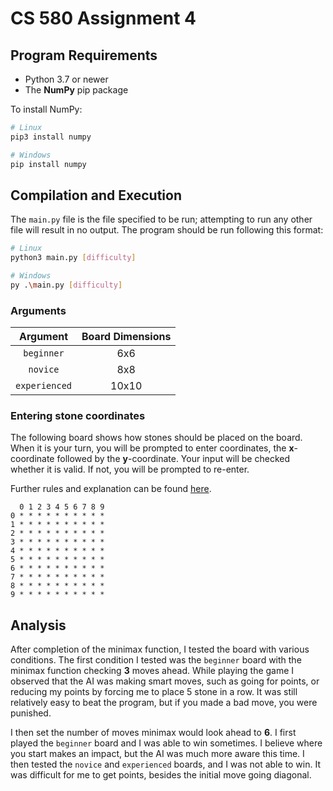 # CS 580 Assignment 4

## Program Requirements

- Python 3.7 or newer
- The **NumPy** pip package

To install NumPy:

```bash
# Linux
pip3 install numpy

# Windows
pip install numpy
```

## Compilation and Execution

The `main.py` file is the file specified to be run; attempting to run any other file will result in no output. The program should be run following this format:

```bash
# Linux
python3 main.py [difficulty]

# Windows
py .\main.py [difficulty]
```

### Arguments

| Argument       | Board Dimensions | 
| :------------: | :--------------: | 
| `beginner`     | 6x6              | 
| `novice`       | 8x8              | 
| `experienced`  | 10x10            |

### Entering stone coordinates

The following board shows how stones should be placed on the board. When it is your turn, you will be prompted to enter coordinates, the **x**-coordinate followed by the **y**-coordinate. Your input will be checked whether it is valid. If not, you will be prompted to re-enter.

Further rules and explanation can be found [here](https://boardgamegeek.com/boardgame/100480/freedom).

```
  0 1 2 3 4 5 6 7 8 9
0 * * * * * * * * * *
1 * * * * * * * * * *
2 * * * * * * * * * *
3 * * * * * * * * * *
4 * * * * * * * * * *
5 * * * * * * * * * *
6 * * * * * * * * * *
7 * * * * * * * * * *
8 * * * * * * * * * *
9 * * * * * * * * * *
```

## Analysis

After completion of the minimax function, I tested the board with various conditions. The first condition I tested was the `beginner` board with the minimax function checking **3** moves ahead. While playing the game I observed that the AI was making smart moves, such as going for points, or reducing my points by forcing me to place 5 stone in a row. It was still relatively easy to beat the program, but if you made a bad move, you were punished.

I then set the number of moves minimax would look ahead to **6**. I first played the `beginner` board and I was able to win sometimes. I believe where you start makes an impact, but the AI was much more aware this time. I then tested the `novice` and `experienced` boards, and I was not able to win. It was difficult for me to get points, besides the initial move going diagonal.